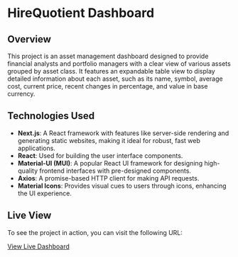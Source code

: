 # HireQuotient Dashboard

## Overview

This project is an asset management dashboard designed to provide financial analysts and portfolio managers with a clear view of various assets grouped by asset class. It features an expandable table view to display detailed information about each asset, such as its name, symbol, average cost, current price, recent changes in percentage, and value in base currency.

## Technologies Used

- **Next.js**: A React framework with features like server-side rendering and generating static websites, making it ideal for robust, fast web applications.
- **React**: Used for building the user interface components.
- **Material-UI (MUI)**: A popular React UI framework for designing high-quality frontend interfaces with pre-designed components.
- **Axios**: A promise-based HTTP client for making API requests.
- **Material Icons**: Provides visual cues to users through icons, enhancing the UI experience.

## Live View

To see the project in action, you can visit the following URL:

[View Live Dashboard]([https://your-deployment-url.com](https://hire-quotient-assignment-five.vercel.app/))

